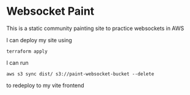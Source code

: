 # Websocket Paint
This is a static community painting site to practice websockets in AWS

I can deploy my site using
```
terraform apply
```

I can run
```
aws s3 sync dist/ s3://paint-websocket-bucket --delete 
```
to redeploy to my vite frontend